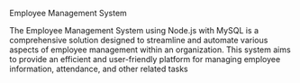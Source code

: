 Employee Management System



The Employee Management System using Node.js with MySQL is a
comprehensive solution designed to streamline and automate various
aspects of employee management within an organization. This system aims to
provide an efficient and user-friendly platform for managing employee
information, attendance, and other related tasks
